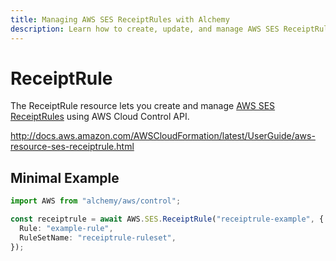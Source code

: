 ```yaml
---
title: Managing AWS SES ReceiptRules with Alchemy
description: Learn how to create, update, and manage AWS SES ReceiptRules using Alchemy Cloud Control.
---
```


# ReceiptRule

The ReceiptRule resource lets you create and manage [AWS SES ReceiptRules](https://docs.aws.amazon.com/ses/latest/userguide/) using AWS Cloud Control API.

http://docs.aws.amazon.com/AWSCloudFormation/latest/UserGuide/aws-resource-ses-receiptrule.html

## Minimal Example

```ts
import AWS from "alchemy/aws/control";

const receiptrule = await AWS.SES.ReceiptRule("receiptrule-example", {
  Rule: "example-rule",
  RuleSetName: "receiptrule-ruleset",
});
```

